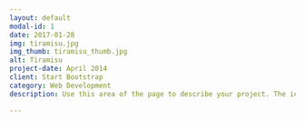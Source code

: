 ```yaml
---
layout: default
modal-id: 1
date: 2017-01-28
img: tiramisu.jpg
img_thumb: tiramisu_thumb.jpg
alt: Tiramisu
project-date: April 2014
client: Start Bootstrap
category: Web Development
description: Use this area of the page to describe your project. The icon above is part of a free icon set by <a href="https://sellfy.com/p/8Q9P/jV3VZ/">Flat Icons</a>. On their website, you can download their free set with 16 icons, or you can purchase the entire set with 146 icons for only $12!

---
```

